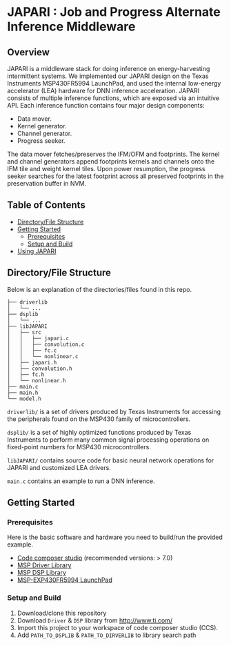 # JAPARI : Job and Progress Alternate Inference Middleware

<!-- ABOUT THE PROJECT -->
## Overview

JAPARI is a middleware stack for doing inference on energy-harvesting intermittent systems. We implemented our JAPARI design on the Texas Instruments MSP430FR5994 LaunchPad, and used the internal low-energy accelerator (LEA) hardware for DNN inference acceleration. JAPARI consists of multiple inference functions, which are exposed via an intuitive API. Each inference function contains four major design components: 
* Data mover.
* Kernel generator. 
* Channel generator.
* Progress seeker.

The data mover fetches/preserves the IFM/OFM and footprints. The kernel and channel generators append footprints kernels and channels onto the IFM tile and weight kernel tiles. Upon power resumption, the progress seeker searches for the latest footprint across all preserved footprints in the preservation buffer in NVM.

<!-- TABLE OF CONTENTS -->
## Table of Contents
* [Directory/File Structure](#directory/file-structure)
* [Getting Started](#getting-started)
  * [Prerequisites](#prerequisites)
  * [Setup and Build](#setup-and-build)
* [Using JAPARI](#using-japari)
  
<!--* [Contributing](#contributing)-->

## Directory/File Structure
Below is an explanation of the directories/files found in this repo. 
```
├── driverlib
│   └── ...
├── dsplib
│   └── ...
├── libJAPARI
│   ├── src
│   │   ├── japari.c
│   │   ├── convolution.c
│   │   ├── fc.c
│   │   └── nonlinear.c
│   ├── japari.h
│   ├── convolution.h
│   ├── fc.h
│   └── nonlinear.h
├── main.c
├── main.h
└── model.h
```
`driverlib/` is a set of drivers produced by Texas Instruments for accessing the peripherals found on the MSP430 family of microcontrollers. 

`dsplib/` is a set of highly optimized functions produced by Texas Instruments to perform many common signal processing operations on fixed-point numbers for MSP430 microcontrollers. 

`libJAPARI/` contains source code for basic neural network operations for JAPARI and customized LEA drivers.

`main.c` contains an example to run a DNN inference.


<!-- GETTING STARTED -->
## Getting Started

### Prerequisites

Here is the basic software and hardware you need to build/run the provided example. 

* [Code composer studio](http://www.ti.com/tool/CCSTUDIO "link") (recommended versions: > 7.0)
* [MSP Driver Library](http://www.ti.com/tool/MSPDRIVERLIB "link")
* [MSP DSP Library](http://www.ti.com/tool/MSP-DSPLIB "link")
* [MSP-EXP430FR5994 LaunchPad](http://www.ti.com/tool/MSP-EXP430FR5994 "link")

### Setup and Build

1. Download/clone this repository
2. Download `Driver` & `DSP` library from http://www.ti.com/ 
3. Import this project to your workspace of code composer studio (CCS). 
4. Add `PATH_TO_DSPLIB` & `PATH_TO_DIRVERLIB` to library search path


